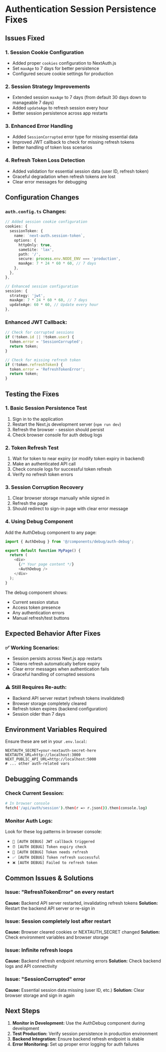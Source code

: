 # Authentication Session Persistence Fixes

## Issues Fixed

### 1. **Session Cookie Configuration**
- Added proper `cookies` configuration to NextAuth.js
- Set `maxAge` to 7 days for better persistence
- Configured secure cookie settings for production

### 2. **Session Strategy Improvements**  
- Extended session `maxAge` to 7 days (from default 30 days down to manageable 7 days)
- Added `updateAge` to refresh session every hour
- Better session persistence across app restarts

### 3. **Enhanced Error Handling**
- Added `SessionCorrupted` error type for missing essential data
- Improved JWT callback to check for missing refresh tokens
- Better handling of token loss scenarios

### 4. **Refresh Token Loss Detection**
- Added validation for essential session data (user ID, refresh token)
- Graceful degradation when refresh tokens are lost
- Clear error messages for debugging

## Configuration Changes

### `auth.config.ts` Changes:

```typescript
// Added session cookie configuration
cookies: {
  sessionToken: {
    name: `next-auth.session-token`,
    options: {
      httpOnly: true,
      sameSite: 'lax',
      path: '/',
      secure: process.env.NODE_ENV === 'production',
      maxAge: 7 * 24 * 60 * 60, // 7 days
    },
  },
},

// Enhanced session configuration
session: { 
  strategy: 'jwt',
  maxAge: 7 * 24 * 60 * 60, // 7 days
  updateAge: 60 * 60, // Update every hour
},
```

### Enhanced JWT Callback:

```typescript
// Check for corrupted sessions
if (!token.id || !token.user) {
  token.error = 'SessionCorrupted';
  return token;
}

// Check for missing refresh token
if (!token.refreshToken) {
  token.error = 'RefreshTokenError';
  return token;
}
```

## Testing the Fixes

### 1. **Basic Session Persistence Test**
1. Sign in to the application
2. Restart the Next.js development server (`npm run dev`)
3. Refresh the browser - session should persist
4. Check browser console for auth debug logs

### 2. **Token Refresh Test**
1. Wait for token to near expiry (or modify token expiry in backend)
2. Make an authenticated API call
3. Check console logs for successful token refresh
4. Verify no refresh token errors

### 3. **Session Corruption Recovery**
1. Clear browser storage manually while signed in
2. Refresh the page
3. Should redirect to sign-in page with clear error message

### 4. **Using Debug Component**
Add the AuthDebug component to any page:

```typescript
import { AuthDebug } from '@/components/debug/auth-debug';

export default function MyPage() {
  return (
    <div>
      {/* Your page content */}
      <AuthDebug />
    </div>
  );
}
```

The debug component shows:
- Current session status
- Access token presence
- Any authentication errors
- Manual refresh/test buttons

## Expected Behavior After Fixes

### ✅ **Working Scenarios:**
- Session persists across Next.js app restarts
- Tokens refresh automatically before expiry
- Clear error messages when authentication fails
- Graceful handling of corrupted sessions

### ⚠️ **Still Requires Re-auth:**
- Backend API server restart (refresh tokens invalidated)
- Browser storage completely cleared
- Refresh token expires (backend configuration)
- Session older than 7 days

## Environment Variables Required

Ensure these are set in your `.env.local`:

```env
NEXTAUTH_SECRET=your-nextauth-secret-here
NEXTAUTH_URL=http://localhost:3000
NEXT_PUBLIC_API_URL=http://localhost:5000
# ... other auth-related vars
```

## Debugging Commands

### Check Current Session:
```bash
# In browser console
fetch('/api/auth/session').then(r => r.json()).then(console.log)
```

### Monitor Auth Logs:
Look for these log patterns in browser console:
- `🔐 [AUTH DEBUG] JWT callback triggered`
- `⏰ [AUTH DEBUG] Token expiry check`
- `🔄 [AUTH DEBUG] Token needs refresh`
- `✅ [AUTH DEBUG] Token refresh successful`
- `❌ [AUTH DEBUG] Failed to refresh token`

## Common Issues & Solutions

### Issue: "RefreshTokenError" on every restart
**Cause:** Backend API server restarted, invalidating refresh tokens
**Solution:** Restart the backend API server or re-sign in

### Issue: Session completely lost after restart  
**Cause:** Browser cleared cookies or NEXTAUTH_SECRET changed
**Solution:** Check environment variables and browser storage

### Issue: Infinite refresh loops
**Cause:** Backend refresh endpoint returning errors
**Solution:** Check backend logs and API connectivity

### Issue: "SessionCorrupted" error
**Cause:** Essential session data missing (user ID, etc.)
**Solution:** Clear browser storage and sign in again

## Next Steps

1. **Monitor in Development:** Use the AuthDebug component during development
2. **Test Production:** Verify session persistence in production environment  
3. **Backend Integration:** Ensure backend refresh endpoint is stable
4. **Error Monitoring:** Set up proper error logging for auth failures
